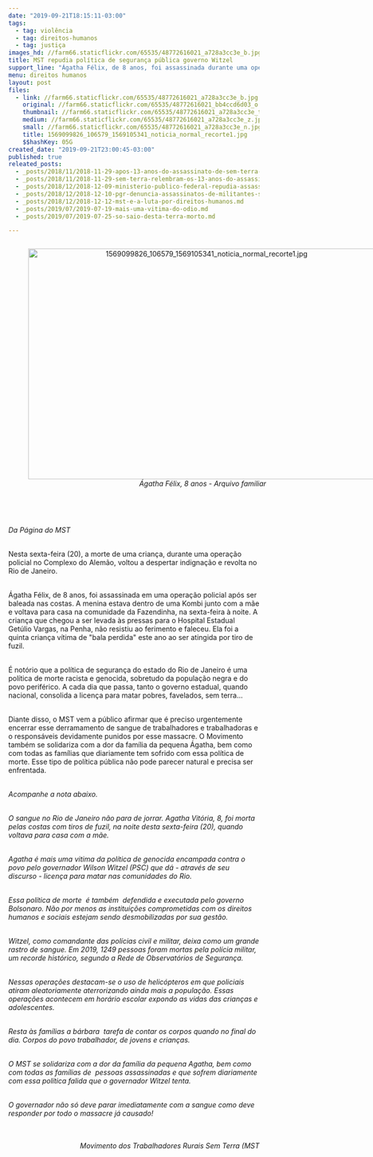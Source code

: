 ```yaml
---
date: "2019-09-21T18:15:11-03:00"
tags:
  - tag: violência
  - tag: direitos-humanos
  - tag: justiça
images_hd: //farm66.staticflickr.com/65535/48772616021_a728a3cc3e_b.jpg
title: MST repudia política de segurança pública governo Witzel
support_line: "Ágatha Félix, de 8 anos, foi assassinada durante uma operação policial no Complexo do Alemão"
menu: direitos humanos
layout: post
files:
  - link: //farm66.staticflickr.com/65535/48772616021_a728a3cc3e_b.jpg
    original: //farm66.staticflickr.com/65535/48772616021_bb4ccd6d03_o.jpg
    thumbnail: //farm66.staticflickr.com/65535/48772616021_a728a3cc3e_t.jpg
    medium: //farm66.staticflickr.com/65535/48772616021_a728a3cc3e_z.jpg
    small: //farm66.staticflickr.com/65535/48772616021_a728a3cc3e_n.jpg
    title: 1569099826_106579_1569105341_noticia_normal_recorte1.jpg
    $$hashKey: 05G
created_date: "2019-09-21T23:00:45-03:00"
published: true
releated_posts:
  - _posts/2018/11/2018-11-29-apos-13-anos-do-assassinato-de-sem-terra-em-alagoas-dirigente-do-mst-comenta-o-caso-e-os-desafios-da-luta-pela-terra.md
  - _posts/2018/11/2018-11-29-sem-terra-relembram-os-13-anos-do-assassinato-de-lideranca-do-mst-durante-dia-de-luta-em-alagoas.md
  - _posts/2018/12/2018-12-09-ministerio-publico-federal-repudia-assassinato-de-trabalhadores-sem-terra-na-paraiba.md
  - _posts/2018/12/2018-12-10-pgr-denuncia-assassinatos-de-militantes-sem-terra.md
  - _posts/2018/12/2018-12-12-mst-e-a-luta-por-direitos-humanos.md
  - _posts/2019/07/2019-07-19-mais-uma-vitima-do-odio.md
  - _posts/2019/07/2019-07-25-so-saio-desta-terra-morto.md

---
```

<div style="text-align:center">
<figure class="image" style="display:inline-block"><img alt="1569099826_106579_1569105341_noticia_normal_recorte1.jpg" height="462" src="//farm66.staticflickr.com/65535/48772616021_a728a3cc3e_b.jpg" width="700" />
<figcaption><em>&Aacute;gatha F&eacute;lix, 8 anos - Arquivo familiar</em></figcaption>
</figure>
</div>

<p><br />
&nbsp;</p>

<p><em>Da P&aacute;gina do MST&nbsp;</em></p>

<p><br />
Nesta sexta-feira (20), a morte de uma crian&ccedil;a, durante uma opera&ccedil;&atilde;o policial no Complexo do Alem&atilde;o, voltou a despertar indigna&ccedil;&atilde;o e revolta no Rio de Janeiro.</p>

<p><br />
&Aacute;gatha F&eacute;lix, de 8 anos, foi assassinada em uma opera&ccedil;&atilde;o policial ap&oacute;s ser baleada nas costas. A menina estava dentro de uma Kombi junto com a m&atilde;e e voltava para casa na comunidade da Fazendinha, na sexta-feira &agrave; noite. A crian&ccedil;a que chegou a ser levada &agrave;s pressas para o Hospital Estadual Get&uacute;lio Vargas, na Penha, n&atilde;o resistiu ao ferimento e faleceu. Ela foi a quinta crian&ccedil;a v&iacute;tima de &quot;bala perdida&quot; este ano ao ser atingida por tiro de fuzil.&nbsp;</p>

<p><br />
&Eacute; not&oacute;rio que a pol&iacute;tica de seguran&ccedil;a do estado do Rio de Janeiro &eacute; uma pol&iacute;tica de morte racista e genocida, sobretudo da popula&ccedil;&atilde;o negra e do povo perif&eacute;rico. A cada dia que passa, tanto o governo estadual, quando nacional, consolida a licen&ccedil;a para matar pobres, favelados, sem terra...</p>

<p><br />
Diante disso, o MST vem a p&uacute;blico afirmar que &eacute; preciso urgentemente encerrar esse derramamento de sangue de trabalhadores e trabalhadoras e o respons&aacute;veis devidamente punidos por esse massacre.&nbsp;O Movimento tamb&eacute;m se solidariza com a dor da fam&iacute;lia da pequena &Aacute;gatha, bem como com todas as fam&iacute;lias que diariamente tem sofrido com essa pol&iacute;tica de morte. Esse tipo de pol&iacute;tica p&uacute;blica&nbsp;n&atilde;o pode parecer natural e precisa ser enfrentada.</p>

<p><br />
<em>Acompanhe a nota abaixo.&nbsp;</em></p>

<p><br />
<em>O sangue no Rio de Janeiro n&atilde;o para de jorrar. Agatha Vit&oacute;ria, 8, foi morta pelas costas com tiros de fuzil, na noite desta sexta-feira (20), quando voltava para casa com a m&atilde;e.</em></p>

<p><br />
<em>Agatha &eacute; mais uma vitima da pol&iacute;tica de genocida encampada contra o povo pelo governador Wilson Witzel (PSC) que d&aacute; - atrav&eacute;s de seu discurso - licen&ccedil;a para matar nas comunidades do Rio.</em></p>

<p><br />
<em>Essa pol&iacute;tica de morte&nbsp; &eacute; tamb&eacute;m&nbsp; defendida e executada pelo governo Bolsonaro. N&atilde;o por menos as institui&ccedil;&otilde;es comprometidas com os direitos humanos e sociais estejam sendo desmobilizadas por sua gest&atilde;o.</em></p>

<p><br />
<em>Witzel, como comandante das pol&iacute;cias civil e militar, deixa como um grande rastro de sangue. Em 2019, 1249 pessoas foram mortas pela pol&iacute;cia militar, um recorde hist&oacute;rico, segundo a Rede de Observat&oacute;rios de Seguran&ccedil;a.</em></p>

<p><br />
<em>Nessas opera&ccedil;&otilde;es destacam-se o uso de helic&oacute;pteros em que policiais atiram aleatoriamente aterrorizando ainda mais a popula&ccedil;&atilde;o. Essas opera&ccedil;&otilde;es acontecem em hor&aacute;rio escolar expondo as vidas das crian&ccedil;as e adolescentes.</em><br />
&nbsp;</p>

<p><em>Resta &agrave;s fam&iacute;lias a b&aacute;rbara&nbsp; tarefa de contar os corpos quando no final do dia. Corpos do povo trabalhador, de jovens e crian&ccedil;as.</em></p>

<p><br />
<em>O MST se solidariza com a dor da fam&iacute;lia da pequena Agatha, bem como com todas as fam&iacute;lias de&nbsp; pessoas assassinadas e que sofrem diariamente com essa pol&iacute;tica falida que o governador Witzel tenta.</em></p>

<p><br />
<em>O governador n&atilde;o s&oacute; deve parar imediatamente com a sangue como deve responder por todo o massacre j&aacute; causado!</em></p>

<p style="text-align: right;"><br />
<br />
<em>Movimento dos Trabalhadores Rurais Sem Terra (MST</em></p>
